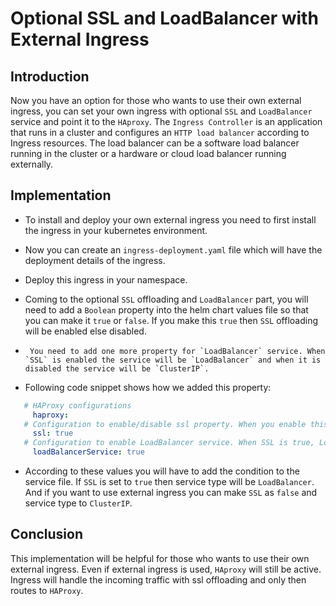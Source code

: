 # Optional SSL and LoadBalancer with External Ingress

## Introduction
Now you have an option for those who wants to use their own external ingress, you can set your own ingress with optional `SSL` and `LoadBalancer` service and point it to the `HAproxy`.
The `Ingress Controller` is an application that runs in a cluster and configures an `HTTP load balancer` according to Ingress resources. The load balancer can be a software load balancer running in the cluster or a hardware or cloud load balancer running externally. 

## Implementation
-    To install and deploy your own external ingress you need to first install the ingress in your kubernetes environment. 
  
-    Now you can create an `ingress-deployment.yaml` file which will have the deployment details of the ingress.
  
-    Deploy this ingress in your namespace.
  
-    Coming to the optional `SSL` offloading and `LoadBalancer` part, you will need to add a `Boolean` property into the helm chart values file so that you can make it `true` or `false`. If you make this `true` then `SSL` offloading will be enabled else disabled.
  
-	   You need to add one more property for `LoadBalancer` service. When `SSL` is enabled the service will be `LoadBalancer` and when it is disabled the service will be `ClusterIP`.

-	 Following code snippet shows how we added this property:
```yaml 
   # HAProxy configurations  
     haproxy:
   # Configuration to enable/disable ssl property. When you enable this property we can access the routing via https and with this the loadBalancerService should be true
     ssl: true 
   # Configuration to enable LoadBalancer service. When SSL is true, LoadBalancer has to be set to true to enable https. When SSL is false this will be set as ClusterIP in deployment file
     loadBalancerService: true
```
-    According to these values you will have to add the condition to the service file. If `SSL` is set to `true` then service type will be `LoadBalancer`. And if you want to use external ingress you can make `SSL` as `false` and service type to `ClusterIP`.
  
## Conclusion
This implementation will be helpful for those who wants to use their own external ingress.
Even if external ingress is used, `HAproxy` will still be active. Ingress will handle the incoming traffic with ssl offloading and only then routes to `HAProxy`.